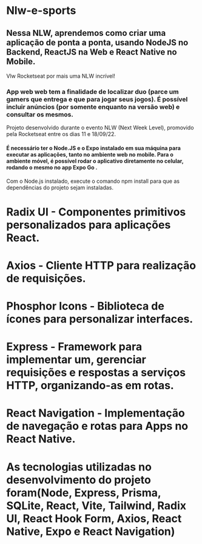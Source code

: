 # Nlw-e-sports

 ## Nessa NLW, aprendemos como criar uma aplicação de ponta a ponta, usando NodeJS no Backend, ReactJS na Web e React Native no Mobile.
 Vlw Rocketseat por mais uma NLW incrível!

 ### App web web tem a finalidade de localizar duo (parce um gamers que entrega e que para jogar seus jogos). É possível incluir anúncios (por somente enquanto na versão web) e consultar os mesmos.
Projeto desenvolvido durante o evento NLW (Next Week Level), promovido pela Rocketseat entre os dias 11 e 18/09/22.

#### É necessário ter o Node.JS e o Expo instalado em sua máquina para executar as aplicações, tanto no ambiente web no mobile. Para o ambiente móvel, é possível rodar o aplicativo diretamente no celular, rodando o mesmo no app Expo Go .
Com o Node.js instalado, execute o comando npm install para que as dependências do projeto sejam instaladas.

# Radix UI - Componentes primitivos personalizados para aplicações React.
# Axios - Cliente HTTP para realização de requisições.
# Phosphor Icons - Biblioteca de ícones para personalizar interfaces.
# Express - Framework para implementar um, gerenciar requisições e respostas a serviços HTTP, organizando-as em rotas.
# React Navigation - Implementação de navegação e rotas para Apps no React Native.



# As tecnologias utilizadas no desenvolvimento do projeto foram(Node, Express, Prisma, SQLite, React, Vite, Tailwind, Radix UI, React Hook Form, Axios, React Native, Expo e React Navigation)
